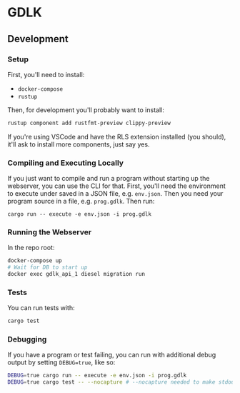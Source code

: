 # GDLK

## Development

### Setup

First, you'll need to install:

- `docker-compose`
- `rustup`

Then, for development you'll probably want to install:

```sh
rustup component add rustfmt-preview clippy-preview
```

If you're using VSCode and have the RLS extension installed (you should), it'll ask to install more components, just say yes.

### Compiling and Executing Locally

If you just want to compile and run a program without starting up the webserver, you can use the CLI for that. First, you'll need the environment to execute under saved in a JSON file, e.g. `env.json`. Then you need your program source in a file, e.g. `prog.gdlk`. Then run:

```
cargo run -- execute -e env.json -i prog.gdlk
```

### Running the Webserver

In the repo root:

```sh
docker-compose up
# Wait for DB to start up
docker exec gdlk_api_1 diesel migration run
```

### Tests

You can run tests with:

```sh
cargo test
```

### Debugging

If you have a program or test failing, you can run with additional debug output by setting `DEBUG=true`, like so:

```sh
DEBUG=true cargo run -- execute -e env.json -i prog.gdlk
DEBUG=true cargo test -- --nocapture # --nocapture needed to make stdout visible
```
